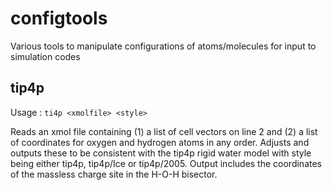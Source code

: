# configtools
Various tools to manipulate configurations of atoms/molecules for input to simulation codes

tip4p
-----

Usage : `ti4p <xmolfile> <style>`

Reads an xmol file containing (1) a list of cell vectors on line 2 and (2) a list of coordinates
for oxygen and hydrogen atoms in any order. Adjusts and outputs these to be consistent with the tip4p
rigid water model with style being either tip4p, tip4p/Ice or tip4p/2005. Output includes the coordinates
of the massless charge site in the H-O-H bisector.
